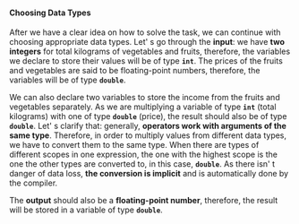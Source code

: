 #### Choosing Data Types

After we have a clear idea on how to solve the task, we can continue with choosing appropriate data types. Let' s go through the **input**: we have **two integers** for total kilograms of vegetables and fruits, therefore, the variables we declare to store their values will be of type **`int`**. The prices of the fruits and vegetables are said to be floating-point numbers, therefore, the variables will be of type **`double`**.

We can also declare two variables to store the income from the fruits and vegetables separately. As we are multiplying a variable of type **`int`** (total kilograms) with one of type **`double`** (price), the result should also be of type **`double`**. Let' s clarify that: generally, **operators work with arguments of the same type**. Therefore, in order to multiply values from different data types, we have to convert them to the same type. When there are types of different scopes in one expression, the one with the highest scope is the one the other types are converted to, in this case, **`double`**. As there isn' t danger of data loss, **the conversion is implicit** and is automatically done by the compiler. 

The **output** should also be a **floating-point number**, therefore, the result will be stored in a variable of type **`double`**.
